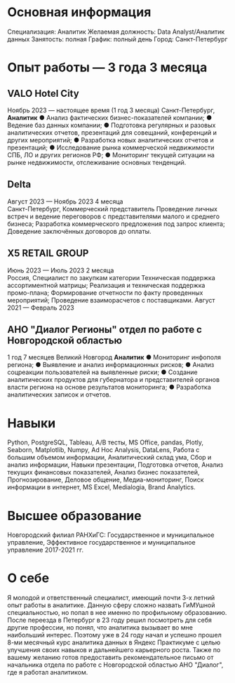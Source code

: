 # Основная информация
Специализация: Аналитик
Желаемая должность: Data Analyst/Аналитик данных
Занятость: полная
График: полный день
Город: Санкт-Петербург

# Опыт работы — 3 года 3 месяца
## VALO Hotel City
Ноябрь 2023 — настоящее время (1 год 3 месяца)
Санкт-Петербург,
**Аналитик**
● Анализ фактических бизнес-показателей компании;
● Ведение баз данных компании;
● Подготовка регулярных и разовых аналитических отчетов, презентаций для совещаний, конференций и других мероприятий;
● Разработка новых аналитических отчетов и презентаций;
● Исследование рынка коммерческой недвижимости СПБ, ЛО и других регионов РФ;
● Мониторинг текущей ситуации на рынке недвижимости, отслеживание основных тенденций.
## Delta
Август 2023 — Ноябрь 2023
4 месяца	
Санкт-Петербург,
Коммерческий представитель
Проведение личных встреч и ведение переговоров с представителями малого и среднего бизнеса; Разработка коммерческого предложения под запрос клиента; Доведение заключённых договоров до оплаты.
## X5 RETAIL GROUP
Июнь 2023 — Июль 2023
2 месяца	
Россия,
Специалист по закупкам категории
Техническая поддержка ассортиментной матрицы; Реализация и техническая поддержка промо-плана; Формирование отчетности по факту проведенных мероприятий; Проведение взаиморасчетов с поставщиками.
Август 2021 — Февраль 2023
## АНО "Диалог Регионы" отдел по работе с Новгородской областью
1 год 7 месяцев
Великий Новгород
**Аналитик**
● Мониторинг инфополя региона; 
● Выявление и анализ информационных рисков;
● Анализ соцреакции пользователей на выявленные риски; 
● Создание аналитических продуктов для губернатора и представителей органов власти региона на основе результатов мониторинга; 
● Разработка аналитических записок и отчетов.

# Навыки
Python, PostgreSQL, Tableau, A/B тесты, MS Office, pandas, Plotly, Seaborn, Matplotlib, Numpy, Ad Hoc Analysis, DataLens, Работа с большим объемом информации, Аналитический склад ума, Сбор и анализ информации, Навыки презентации, Подготовка отчетов, Анализ текущих финансовых показателей, Анализ бизнес показателей, Прогнозирование, Деловое общение, Медиа-мониторинг, Поиск информации в интернет, MS Excel, Medialogia, Brand Analytics.

# Высшее образование
Новгородский филиал РАНХиГС: Государственное и муниципальное управление, Эффективное государственное и муниципальное управление 2017-2021 гг.

# О себе
Я молодой и ответственный специалист, имеющий почти 3-х летний опыт работы в аналитике. Данную сферу сложно назвать ГиМУшной специальностью, но попал в нее именно по профильному образованию.
После переезда в Петербург в 23 году решил посмотреть для себя другие профессии, но понял, что аналитика вызывает во мне наибольший интерес. Поэтому уже в 24 году начал и успешно прошел 8-ми месячный курс аналитика данных в Яндекс Практикуме с целью улучшения своих навыков и дальнейшего карьерного роста.
Также по вашему желанию готов предоставить рекомендательное письмо от начальника отдела по работе с Новгородской областью АНО "Диалог", где я работал аналитиком.
